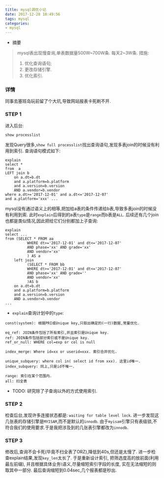 ```yaml
---
title: mysql调优小记
date: 2017-12-28 18:49:56
tags: mysql
categories:
- mysql
---
```


- 摘要
> mysql表出现慢查询,单表数据量500W~700W条. 每天2~3W条.
措施: 
> 1. 优化查询语句; 
> 2. 更改存储引擎.
> 3. 优化索引.

### 详情
同事去塞班岛玩前留了个大坑,导致网站报表卡死刷不开.

### STEP 1
进入后台:
```
show processlist
```
发现Query很多,`show full processlist`找出查询语句,发现多表join的时候没有利用到索引.
查询语句模式如下:
```
explain
select *
from  a
LEFT join b
    on a.dt=b.dt
    and a.platform=b.platform
    and a.version=b.version
    AND a.vendor=b.vendor
where a.dt>='2017-12-01' and a.dt<='2017-12-07'
and a.platform='xxx' ... 
```
mysql没有通过语义上的相等,把加给a表的条件传递给b表,导致多表join的时候没有利用到索. 此时`explain`后得到的a表`type`是`range`而b表是`ALL`. 后续还有几个join也都是类似情况,因此把给它们分别都加上子查询:
```
explain
select ...
from (SELECT * FROM aa
          WHERE dt>='2017-12-01' and dt<='2017-12-07'
          AND phase='xx' AND grade='xx'
          AND vendor='xx'
          ) AS a
    left join
          (SELECT * FROM bb
          WHERE dt>='2017-12-01' and dt<='2017-12-07'
          AND phase='xx' AND grade=''
          AND vendor='xx'
          )AS b
    on a.dt=b.dt
    and a.platform=b.platform
    and a.version=b.version
    AND a.vendor=b.vendor
...
```

- `explain`查询计划中的`type`:
```
const(system): 根据PRI或Unique key,只取出确定的(一行)数据,常量优化. 

eq_ref: JOIN条件包括了所有索引,并且索引是Unique key. 
ref: JOIN条件包括部分索引或不是Unique key.
ref_or_null: WHERE col=exp or col is null

index_merge: Where id=xx or userid=xxx. 索引合并优化.

unique_subquery: where col in( select id from xxx). 这里id唯一.
index_subquery: 同上,只是id不唯一.

range: 索引在某个范围内.
all: 扫全表
```

- TODO:
研究除了子查询以外的方式使用索引.

### STEP 2

检查后台,发现许多连接状态都是:
```waiting for table level lock```.
进一步发现这几张表的存储引擎是`MYISAM`,而不是默认的`innodb`.
由于`myisam`引擎只有表级锁,不符合我们的使用要求.于是我把涉及到的几张表引擎都改为`innodb`.


### STEP 3

修改后,查询不会卡死(毕竟不扫全表了ORZ),降低到40s,但还是太慢了. 
进一步检查explain结果,发现`key_len`太长了. 
于是重新设计索引, 把筛选度高的放前面(利用最左前缀), 并且根据具体业务\语义,尽量缩短索引字段的长度,
实在无法缩短的则取其中一部分. 最后查询缩短到0.04sec,几个报表都是秒出.  


